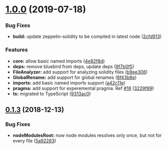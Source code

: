 # [1.0.0](https://github.com/RyuuGan/sol-merger/compare/v0.1.3...v1.0.0) (2019-07-18)


### Bug Fixes

* **build:** update zeppelin-solidity to be compiled in latest node ([2cfd913](https://github.com/RyuuGan/sol-merger/commit/2cfd913))


### Features

* **core:** allow basic named imports ([4e82f8d](https://github.com/RyuuGan/sol-merger/commit/4e82f8d))
* **deps:** remove bluebird from deps, update deps ([9f7b0f5](https://github.com/RyuuGan/sol-merger/commit/9f7b0f5))
* **FileAnalyzer:** add support for analyzing solidity files ([b9ee308](https://github.com/RyuuGan/sol-merger/commit/b9ee308))
* **GlobalRename:** add support for global renames ([8f43b8e](https://github.com/RyuuGan/sol-merger/commit/8f43b8e))
* **imports:** add basic named imports support ([a42c11e](https://github.com/RyuuGan/sol-merger/commit/a42c11e))
* **pragma:** add support for experemental pragma. Ref [#18](https://github.com/RyuuGan/sol-merger/issues/18) ([3229f89](https://github.com/RyuuGan/sol-merger/commit/3229f89))
* **ts:** migrated to TypeScript ([9313ac0](https://github.com/RyuuGan/sol-merger/commit/9313ac0))



## [0.1.3](https://github.com/RyuuGan/sol-merger/compare/5a92283...v0.1.3) (2018-12-13)


### Bug Fixes

* **nodeModulesRoot:** now node modules resolves only once, but not for every file ([5a92283](https://github.com/RyuuGan/sol-merger/commit/5a92283))




